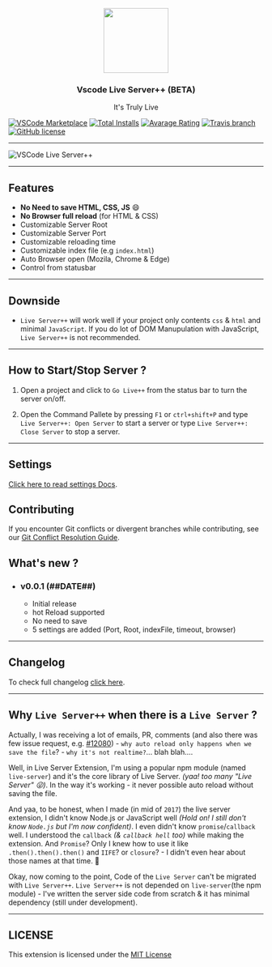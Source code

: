 <p align="center">
  <img width="128" height="128" src="https://raw.githubusercontent.com/ritwickdey/vscode-live-server-plus-plus/master/images/vscode-live-server-plus-plus.png">
</p>
<h3 align="center">Vscode Live Server++ (BETA) </h3>
<p align="center">It's Truly Live<p>


[![VSCode Marketplace](https://img.shields.io/vscode-marketplace/v/ritwickdey.vscode-live-server-plus-plus.svg?style=flat-square&label=vscode%20marketplace)](https://marketplace.visualstudio.com/items?itemName=ritwickdey.vscode-live-server-plus-plus) [![Total Installs](https://img.shields.io/vscode-marketplace/d/ritwickdey.vscode-live-server-plus-plus.svg?style=flat-square)](https://marketplace.visualstudio.com/items?itemName=ritwickdey.vscode-live-server-plus-plus) [![Avarage Rating](https://img.shields.io/vscode-marketplace/r/ritwickdey.vscode-live-server-plus-plus.svg?style=flat-square)](https://marketplace.visualstudio.com/items?itemName=ritwickdey.vscode-live-server-plus-plus) [![Travis branch](https://img.shields.io/travis/com/ritwickdey/vscode-live-server-plus-plus/master.svg?style=flat-square&label=travis%20branch)](https://travis-ci.com/ritwickdey/vscode-live-server-plus-plus) [![GitHub license](https://img.shields.io/badge/license-MIT-blue.svg?style=flat-square)](https://github.com/ritwickdey/vscode-live-server-plus-plus/)

---

![VSCode Live Server++](./images/vscode-live-server-plus-plus_preview1.gif)

---
## Features

- **No Need to save HTML, CSS, JS** :smile:
- **No Browser full reload** (for HTML & CSS)
- Customizable Server Root
- Customizable Server Port
- Customizable reloading time
- Customizable index file (e.g `index.html`)
- Auto Browser open (Mozila, Chrome & Edge)
- Control from statusbar

---

## Downside

- `Live Server++` will work well if your project only contents `css` & `html` and minimal `JavaScript`. If you do lot of DOM Manupulation with JavaScript, `Live Server++` is not recommended.

--- 
## How to Start/Stop Server ?

1. Open a project and click to `Go Live++` from the status bar to turn the server on/off.

2. Open the Command Pallete by pressing `F1` or `ctrl+shift+P` and type `Live Server++: Open Server` to start a server or type `Live Server++: Close Server` to stop a server.

---

## Settings

[Click here to read settings Docs](./docs/settings.md).

## Contributing

If you encounter Git conflicts or divergent branches while contributing, see our [Git Conflict Resolution Guide](./docs/git-conflict-resolution.md).

## What's new ?

- ### v0.0.1 (##DATE##)
  - Initial release
  - hot Reload supported
  - No need to save
  - 5 settings are added (Port, Root, indexFile, timeout, browser)

---

## Changelog

To check full changelog [click here](CHANGELOG.md).

---

## Why `Live Server++` when there is a `Live Server` ?

Actually, I was receiving a lot of emails, PR, comments (and also there was few issue request, e.g. [#12080](https://github.com/Microsoft/vscode/issues/12080)) - `why auto reload only happens when we save the file`? - `why it's not realtime?`... blah blah....

Well, in Live Server Extension, I'm using a popular npm module (named `live-server`) and it's the core library of Live Server. _(yaa! too many "Live Server" 😜)_. In the way it's working - it never possible auto reload without saving the file.

And yaa, to be honest, when I made (in mid of `2017`) the live server extension, I didn't know Node.js or JavaScript well _(Hold on! I still don't know `Node.js` but I'm now confident)_. I even didn't know `promise`/`callback` well. I understood the `callback` _(& `callback hell` too)_ while making the extension. And `Promise`? Only I knew how to use it like `.then().then().then()` and `IIFE`? or `closure`? - I didn't even hear about those names at that time. 😬

Okay, now coming to the point, Code of the `Live Server` can't be migrated with `Live Server++`. `Live Server++` is not depended on `live-server`(the npm module) - I've written the server side code from scratch & it has minimal dependency (still under development).

---

## LICENSE

This extension is licensed under the [MIT License](LICENSE)
